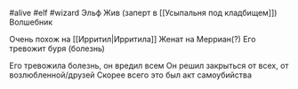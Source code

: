 #alive #elf #wizard
Эльф
Жив (заперт в [[Усыпальня под кладбищем]])
Волшебник

Очень похож на [[Ирритил|Ирритила]]
Женат на Мерриан(?)
Его тревожит буря (болезнь)

Его тревожила болезнь, он вредил всем
Он решил закрыться от всех, от возлюбленной/друзей
Скорее всего это был акт самоубийства